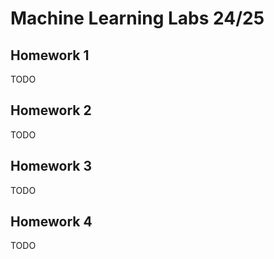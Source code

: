 # Machine Learning Labs 24/25

## Homework 1
TODO

## Homework 2
TODO

## Homework 3
TODO

## Homework 4
TODO
